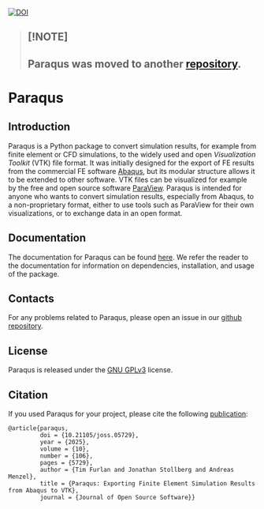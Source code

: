 [![DOI](https://joss.theoj.org/papers/10.21105/joss.05729/status.svg)](https://doi.org/10.21105/joss.05729)

> ## [!NOTE]
> ## Paraqus was moved to another [repository](https://github.com/InstituteOfMechanics/Paraqus).

# Paraqus

## Introduction

Paraqus is a Python package to convert simulation results, for example from finite element or CFD simulations, to the widely used and open *Visualization Toolkit* (VTK) file format. It was initially designed for the export of FE results from the commercial FE software [Abaqus](https://www.3ds.com/products/simulia/abaqus), but its modular structure allows it to be extended to other software. VTK files can be visualized for example by the free and open source software [ParaView](https://www.paraview.org). Paraqus is intended for anyone who wants to convert simulation results, especially from Abaqus, to a non-proprietary format, either to use tools such as ParaView for their own visualizations, or to exchange data in an open format.


## Documentation

The documentation for Paraqus can be found [here](https://paraqus.readthedocs.io/). We refer the reader to the documentation for information on dependencies, installation, and usage of the package.


## Contacts

For any problems related to Paraqus, please open an issue in our [github repository](https://github.com/InstituteOfMechanics/Paraqus).


## License

Paraqus is released under the [GNU GPLv3](https://choosealicense.com/licenses/gpl-3.0/) license.

## Citation
If you used Paraqus for your project, please cite the following [publication](https://joss.theoj.org/papers/10.21105/joss.05729):

    @article{paraqus, 
             doi = {10.21105/joss.05729}, 
             year = {2025}, 
             volume = {10}, 
             number = {106}, 
             pages = {5729}, 
             author = {Tim Furlan and Jonathan Stollberg and Andreas Menzel}, 
             title = {Paraqus: Exporting Finite Element Simulation Results from Abaqus to VTK}, 
             journal = {Journal of Open Source Software}}


